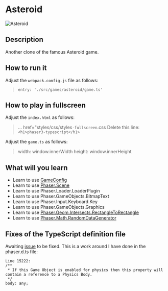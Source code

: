# Asteroid

![Asteroid](/assets/games/asteroids/README.gif)

## Description

Another clone of the famous Asteroid game.

## How to run it

Adjust the `webpack.config.js` file as follows:
> `entry: './src/games/asteroid/game.ts'`

## How to play in fullscreen
Adjust the `index.html` as follows:
> ... href="styles/css/styles`-fullscreen`.css
> Delete this line: `<h1>phaser3-typescript</h1>`

Adjust the `game.ts` as follows:
> width: window.innerWidth
> height: window.innerHeight

## What will you learn

* Learn to use [GameConfig](https://github.com/digitsensitive/phaser3-typescript/blob/master/cheatsheets/game-config.md)
* Learn to use [Phaser.Scene](https://github.com/digitsensitive/phaser3-typescript/blob/master/cheatsheets/scene-config.md)
* Learn to use Phaser.Loader.LoaderPlugin
* Learn to use Phaser.GameObjects.BitmapText
* Learn to use Phaser.Input.Keyboard.Key
* Learn to use Phaser.GameObjects.Graphics
* Learn to use [Phaser.Geom.Intersects.RectangleToRectangle](https://github.com/photonstorm/phaser/blob/d1f5f8a82b4a64d2a6a6a269e148232b51661a19/src/geom/intersects/RectangleToRectangle.js)
* Learn to use [Phaser.Math.RandomDataGenerator](https://github.com/photonstorm/phaser/blob/31bf979eb25c70441b8228d5c9643a97746ea7fa/src/math/random-data-generator/RandomDataGenerator.js)


## Fixes of the TypeScript definition file

Awaiting [issue](https://github.com/photonstorm/phaser3-docs/issues/19) to be fixed.
This is a work around I have done in the phaser.d.ts file:
```
Line 15222:
/**
 * If this Game Object is enabled for physics then this property will contain a reference to a Physics Body.
 */
body: any;
```
